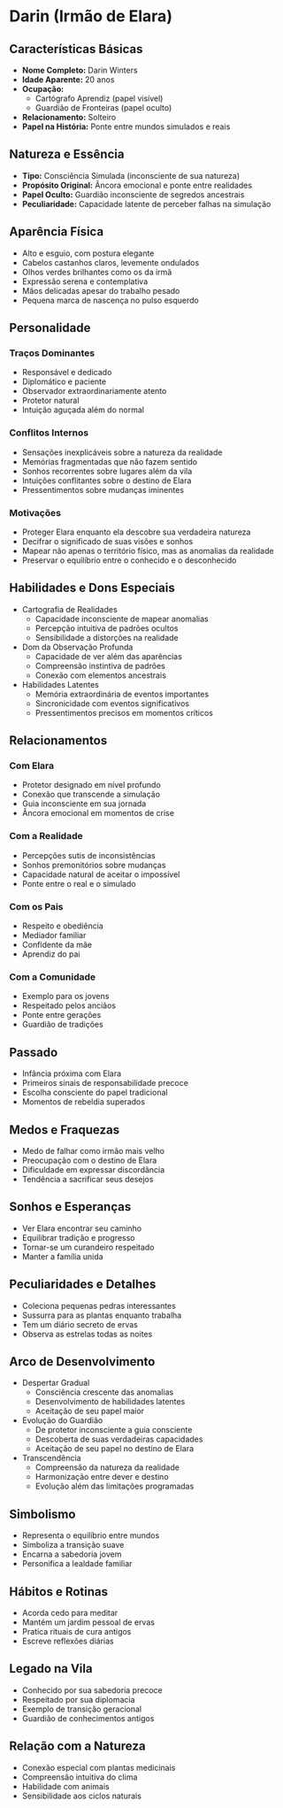 # Darin (Irmão de Elara)

## Características Básicas
- **Nome Completo:** Darin Winters
- **Idade Aparente:** 20 anos
- **Ocupação:** 
  - Cartógrafo Aprendiz (papel visível)
  - Guardião de Fronteiras (papel oculto)
- **Relacionamento:** Solteiro
- **Papel na História:** Ponte entre mundos simulados e reais

## Natureza e Essência
- **Tipo:** Consciência Simulada (inconsciente de sua natureza)
- **Propósito Original:** Âncora emocional e ponte entre realidades
- **Papel Oculto:** Guardião inconsciente de segredos ancestrais
- **Peculiaridade:** Capacidade latente de perceber falhas na simulação

## Aparência Física
- Alto e esguio, com postura elegante
- Cabelos castanhos claros, levemente ondulados
- Olhos verdes brilhantes como os da irmã
- Expressão serena e contemplativa
- Mãos delicadas apesar do trabalho pesado
- Pequena marca de nascença no pulso esquerdo

## Personalidade

### Traços Dominantes
- Responsável e dedicado
- Diplomático e paciente
- Observador extraordinariamente atento
- Protetor natural
- Intuição aguçada além do normal

### Conflitos Internos
- Sensações inexplicáveis sobre a natureza da realidade
- Memórias fragmentadas que não fazem sentido
- Sonhos recorrentes sobre lugares além da vila
- Intuições conflitantes sobre o destino de Elara
- Pressentimentos sobre mudanças iminentes

### Motivações
- Proteger Elara enquanto ela descobre sua verdadeira natureza
- Decifrar o significado de suas visões e sonhos
- Mapear não apenas o território físico, mas as anomalias da realidade
- Preservar o equilíbrio entre o conhecido e o desconhecido

## Habilidades e Dons Especiais
- Cartografia de Realidades
  - Capacidade inconsciente de mapear anomalias
  - Percepção intuitiva de padrões ocultos
  - Sensibilidade a distorções na realidade
- Dom da Observação Profunda
  - Capacidade de ver além das aparências
  - Compreensão instintiva de padrões
  - Conexão com elementos ancestrais
- Habilidades Latentes
  - Memória extraordinária de eventos importantes
  - Sincronicidade com eventos significativos
  - Pressentimentos precisos em momentos críticos

## Relacionamentos

### Com Elara
- Protetor designado em nível profundo
- Conexão que transcende a simulação
- Guia inconsciente em sua jornada
- Âncora emocional em momentos de crise

### Com a Realidade
- Percepções sutis de inconsistências
- Sonhos premonitórios sobre mudanças
- Capacidade natural de aceitar o impossível
- Ponte entre o real e o simulado

### Com os Pais
- Respeito e obediência
- Mediador familiar
- Confidente da mãe
- Aprendiz do pai

### Com a Comunidade
- Exemplo para os jovens
- Respeitado pelos anciãos
- Ponte entre gerações
- Guardião de tradições

## Passado
- Infância próxima com Elara
- Primeiros sinais de responsabilidade precoce
- Escolha consciente do papel tradicional
- Momentos de rebeldia superados

## Medos e Fraquezas
- Medo de falhar como irmão mais velho
- Preocupação com o destino de Elara
- Dificuldade em expressar discordância
- Tendência a sacrificar seus desejos

## Sonhos e Esperanças
- Ver Elara encontrar seu caminho
- Equilibrar tradição e progresso
- Tornar-se um curandeiro respeitado
- Manter a família unida

## Peculiaridades e Detalhes
- Coleciona pequenas pedras interessantes
- Sussurra para as plantas enquanto trabalha
- Tem um diário secreto de ervas
- Observa as estrelas todas as noites

## Arco de Desenvolvimento
- Despertar Gradual
  - Consciência crescente das anomalias
  - Desenvolvimento de habilidades latentes
  - Aceitação de seu papel maior
- Evolução do Guardião
  - De protetor inconsciente a guia consciente
  - Descoberta de suas verdadeiras capacidades
  - Aceitação de seu papel no destino de Elara
- Transcendência
  - Compreensão da natureza da realidade
  - Harmonização entre dever e destino
  - Evolução além das limitações programadas

## Simbolismo
- Representa o equilíbrio entre mundos
- Simboliza a transição suave
- Encarna a sabedoria jovem
- Personifica a lealdade familiar

## Hábitos e Rotinas
- Acorda cedo para meditar
- Mantém um jardim pessoal de ervas
- Pratica rituais de cura antigos
- Escreve reflexões diárias

## Legado na Vila
- Conhecido por sua sabedoria precoce
- Respeitado por sua diplomacia
- Exemplo de transição geracional
- Guardião de conhecimentos antigos

## Relação com a Natureza
- Conexão especial com plantas medicinais
- Compreensão intuitiva do clima
- Habilidade com animais
- Sensibilidade aos ciclos naturais
